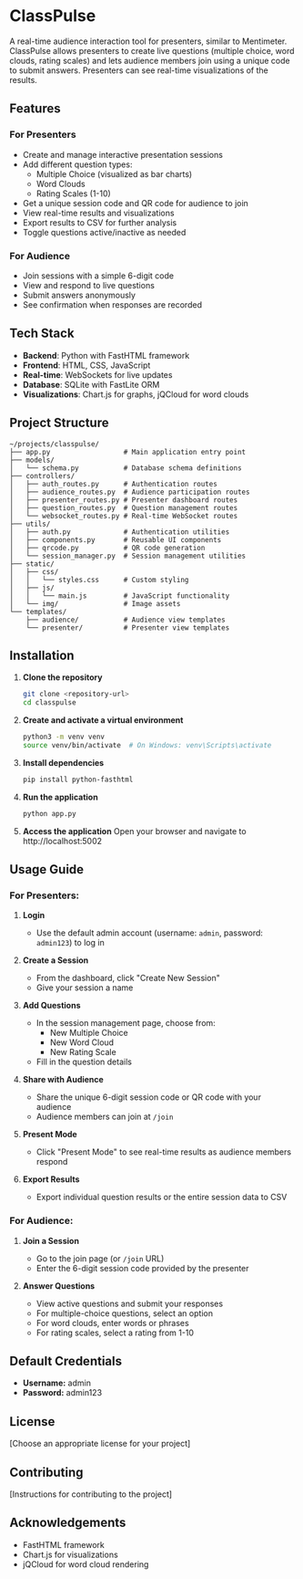 # ClassPulse

A real-time audience interaction tool for presenters, similar to Mentimeter. ClassPulse allows presenters to create live questions (multiple choice, word clouds, rating scales) and lets audience members join using a unique code to submit answers. Presenters can see real-time visualizations of the results.

## Features

### For Presenters
- Create and manage interactive presentation sessions
- Add different question types:
  - Multiple Choice (visualized as bar charts)
  - Word Clouds
  - Rating Scales (1-10)
- Get a unique session code and QR code for audience to join
- View real-time results and visualizations
- Export results to CSV for further analysis
- Toggle questions active/inactive as needed

### For Audience
- Join sessions with a simple 6-digit code
- View and respond to live questions
- Submit answers anonymously
- See confirmation when responses are recorded

## Tech Stack

- **Backend**: Python with FastHTML framework
- **Frontend**: HTML, CSS, JavaScript
- **Real-time**: WebSockets for live updates
- **Database**: SQLite with FastLite ORM
- **Visualizations**: Chart.js for graphs, jQCloud for word clouds

## Project Structure

```
~/projects/classpulse/
├── app.py                  # Main application entry point
├── models/
│   └── schema.py           # Database schema definitions
├── controllers/
│   ├── auth_routes.py      # Authentication routes
│   ├── audience_routes.py  # Audience participation routes
│   ├── presenter_routes.py # Presenter dashboard routes 
│   ├── question_routes.py  # Question management routes
│   └── websocket_routes.py # Real-time WebSocket routes
├── utils/
│   ├── auth.py             # Authentication utilities
│   ├── components.py       # Reusable UI components
│   ├── qrcode.py           # QR code generation
│   └── session_manager.py  # Session management utilities
├── static/
│   ├── css/
│   │   └── styles.css      # Custom styling
│   ├── js/
│   │   └── main.js         # JavaScript functionality
│   └── img/                # Image assets
└── templates/
    ├── audience/           # Audience view templates 
    └── presenter/          # Presenter view templates
```

## Installation

1. **Clone the repository**
   ```bash
   git clone <repository-url>
   cd classpulse
   ```

2. **Create and activate a virtual environment**
   ```bash
   python3 -m venv venv
   source venv/bin/activate  # On Windows: venv\Scripts\activate
   ```

3. **Install dependencies**
   ```bash
   pip install python-fasthtml
   ```

4. **Run the application**
   ```bash
   python app.py
   ```

5. **Access the application**
   Open your browser and navigate to http://localhost:5002

## Usage Guide

### For Presenters:

1. **Login**
   - Use the default admin account (username: `admin`, password: `admin123`) to log in

2. **Create a Session**
   - From the dashboard, click "Create New Session"
   - Give your session a name

3. **Add Questions**
   - In the session management page, choose from:
     - New Multiple Choice
     - New Word Cloud
     - New Rating Scale
   - Fill in the question details

4. **Share with Audience**
   - Share the unique 6-digit session code or QR code with your audience
   - Audience members can join at `/join`

5. **Present Mode**
   - Click "Present Mode" to see real-time results as audience members respond

6. **Export Results**
   - Export individual question results or the entire session data to CSV

### For Audience:

1. **Join a Session**
   - Go to the join page (or `/join` URL)
   - Enter the 6-digit session code provided by the presenter

2. **Answer Questions**
   - View active questions and submit your responses
   - For multiple-choice questions, select an option
   - For word clouds, enter words or phrases
   - For rating scales, select a rating from 1-10

## Default Credentials

- **Username:** admin
- **Password:** admin123

## License

[Choose an appropriate license for your project]

## Contributing

[Instructions for contributing to the project]

## Acknowledgements

- FastHTML framework
- Chart.js for visualizations
- jQCloud for word cloud rendering
